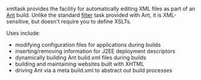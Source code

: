 xmltask provides the facility for automatically editing XML files as part of an [Ant](https://ant.apache.org) build. Unlike the standard [filter](https://ant.apache.org/manual/Tasks/filter.html) task provided with Ant, it is XML-sensitive, but doesn't require you to define XSLTs.

Uses include:

* modifying configuration files for applications during builds
* inserting/removing information for J2EE deployment descriptors
* dynamically building Ant build.xml files during builds
* building and maintaining websites built with XHTML
* driving Ant via a meta build.xml to abstract out build processes
